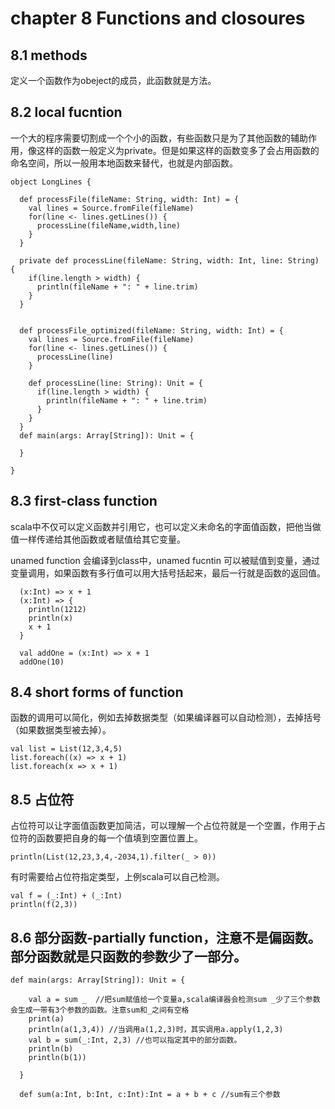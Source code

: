 # chapter 8 Functions and closoures
## 8.1 methods 
定义一个函数作为obeject的成员，此函数就是方法。

## 8.2 local fucntion
一个大的程序需要切割成一个个小的函数，有些函数只是为了其他函数的辅助作用，像这样的函数一般定义为private。但是如果这样的函数变多了会占用函数的命名空间，所以一般用本地函数来替代，也就是内部函数。

```
object LongLines {

  def processFile(fileName: String, width: Int) = {
    val lines = Source.fromFile(fileName)
    for(line <- lines.getLines()) {
      processLine(fileName,width,line)
    }
  }

  private def processLine(fileName: String, width: Int, line: String) {
    if(line.length > width) {
      println(fileName + ": " + line.trim)
    }
  }


  def processFile_optimized(fileName: String, width: Int) = {
    val lines = Source.fromFile(fileName)
    for(line <- lines.getLines()) {
      processLine(line)
    }

    def processLine(line: String): Unit = {
      if(line.length > width) {
        println(fileName + ": " + line.trim)
      }
    }
  }
  def main(args: Array[String]): Unit = {

  }

}
```

## 8.3 first-class function
scala中不仅可以定义函数并引用它，也可以定义未命名的字面值函数，把他当做值一样传递给其他函数或者赋值给其它变量。

unamed function 会编译到class中，unamed fucntin 可以被赋值到变量，通过变量调用，如果函数有多行值可以用大括号括起来，最后一行就是函数的返回值。

```
  (x:Int) => x + 1
  (x:Int) => {
    println(1212)
    println(x)
    x + 1
  }

  val addOne = (x:Int) => x + 1
  addOne(10)
```

## 8.4 short forms of function
函数的调用可以简化，例如去掉数据类型（如果编译器可以自动检测），去掉括号（如果数据类型被去掉）。

```
val list = List(12,3,4,5)
list.foreach((x) => x + 1)
list.foreach(x => x + 1)
```
## 8.5 占位符
占位符可以让字面值函数更加简洁，可以理解一个占位符就是一个空置，作用于占位符的函数要把自身的每一个值填到空置位置上。

```
println(List(12,23,3,4,-2034,1).filter(_ > 0))
```
有时需要给占位符指定类型，上例scala可以自己检测。

```
val f = (_:Int) + (_:Int)
println(f(2,3))
```

## 8.6 部分函数-partially function，注意不是偏函数。部分函数就是只函数的参数少了一部分。


```
def main(args: Array[String]): Unit = {

    val a = sum _  //把sum赋值给一个变量a,scala编译器会检测sum _少了三个参数会生成一带有3个参数的函数。注意sum和_之间有空格
    print(a)
    println(a(1,3,4)) //当调用a(1,2,3)时，其实调用a.apply(1,2,3)
    val b = sum(_:Int, 2,3) //也可以指定其中的部分函数。
    println(b)
    println(b(1))

  }

  def sum(a:Int, b:Int, c:Int):Int = a + b + c //sum有三个参数
```

